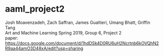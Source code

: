 # aaml_project2  
Josh Moavenzadeh, Zach Saffran, James Gualtieri, Umang Bhatt, Griffin Tang  
Art and Machine Learning Spring 2019, Group 6, Project 2  
paper: https://docs.google.com/document/d/1hdDSk4D0RU6uH2Ncrtnb6kOVQhN2R9aa44amO3D48xA/edit?usp=sharing  
